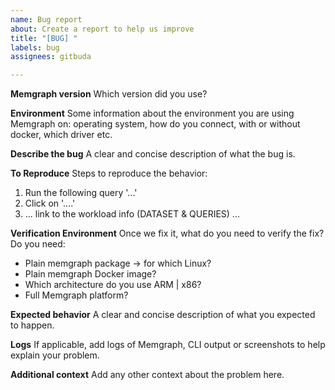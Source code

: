 ```yaml
---
name: Bug report
about: Create a report to help us improve
title: "[BUG] "
labels: bug
assignees: gitbuda

---
```



**Memgraph version**
Which version did you use?

**Environment**
Some information about the environment you are using Memgraph on: operating
system, how do you connect, with or without docker, which driver etc.

**Describe the bug**
A clear and concise description of what the bug is.

**To Reproduce**
Steps to reproduce the behavior:
1. Run the following query '...'
2. Click on '....'
3. ... link to the workload info (DATASET & QUERIES) ...

**Verification Environment**
Once we fix it, what do you need to verify the fix?
Do you need:
* Plain memgraph package -> for which Linux?
* Plain memgraph Docker image?
* Which architecture do you use ARM | x86?
* Full Memgraph platform?

**Expected behavior**
A clear and concise description of what you expected to happen.

**Logs**
If applicable, add logs of Memgraph, CLI output or screenshots to help explain
your problem.

**Additional context**
Add any other context about the problem here.

